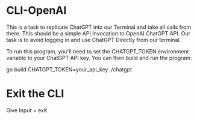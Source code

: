 # CLI-OpenAI
This is a task to replicate ChatGPT into our Terminal and take all calls from there. This should be a simple API Invocation to OpenAI ChatGPT API. Our task is to avoid logging in and use ChatGPT Directly from our terminal.

To run this program, you'll need to set the CHATGPT_TOKEN environment variable to your ChatGPT API key. You can then build and run the program:

go build
CHATGPT_TOKEN=your_api_key ./chatgpt

# Exit the CLI

Give Input = exit
